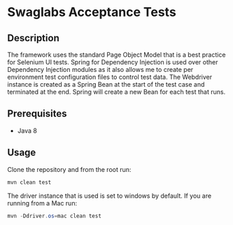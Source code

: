 # Swaglabs Acceptance Tests

## Description

The framework uses the standard Page Object Model that is a best practice for Selenium UI tests.
Spring for Dependency Injection is used over other Dependency Injection modules as it also allows me to create per environment test configuration files to control test data.
The Webdriver instance is created as a Spring Bean at the start of the test case and terminated at the end. Spring will create a new Bean for each test that runs.

## Prerequisites

- Java 8

## Usage

Clone the repository and from the root run:

```java
mvn clean test
```

The driver instance that is used is set to windows by default. If you are running from a Mac run:

```java
mvn -Ddriver.os=mac clean test
```